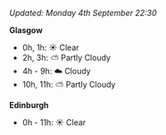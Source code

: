 *Updated: Monday 4th September 22:30*

**Glasgow**

* 0h, 1h: :sunny: Clear
* 2h, 3h: :partly_sunny: Partly Cloudy
* 4h - 9h: :cloud: Cloudy
* 10h, 11h: :partly_sunny: Partly Cloudy

**Edinburgh**

* 0h - 11h: :sunny: Clear
